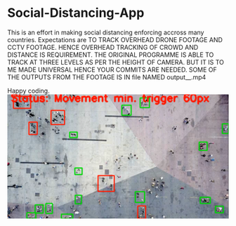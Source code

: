 # Social-Distancing-App
This is an effort in making social distancing enforcing accross many countries.
Expectations are TO TRACK OVERHEAD DRONE FOOTAGE AND CCTV FOOTAGE.
HENCE OVERHEAD TRACKING OF CROWD AND DISTANCE IS REQUIREMENT.
THE ORIGINAL PROGRAMME IS ABLE TO TRACK AT THREE LEVELS AS PER THE HEIGHT OF CAMERA.
BUT IT IS TO ME MADE UNIVERSAL HENCE YOUR COMMITS ARE NEEDED.
SOME OF THE OUTPUTS FROM THE FOOTAGE IS IN file NAMED output__.mp4

Happy coding.
![output@maxheight](/output.png)

